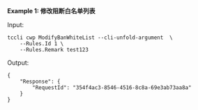 **Example 1: 修改阻断白名单列表**



Input: 

```
tccli cwp ModifyBanWhiteList --cli-unfold-argument  \
    --Rules.Id 1 \
    --Rules.Remark test123
```

Output: 
```
{
    "Response": {
        "RequestId": "354f4ac3-8546-4516-8c8a-69e3ab73aa8a"
    }
}
```

